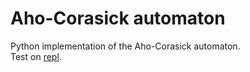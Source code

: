 # Aho-Corasick automaton
Python implementation of the Aho-Corasick automaton.  
Test on [repl](https://repl.it/@dinquisitor/Aho-Corasick#main.py).
